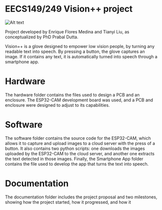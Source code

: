 # EECS149/249 Vision++ project
<img
  src="https://drive.google.com/uc?id=1Qfyw6MvRbeuS-uRAa79rVbIbS1rKRoyt"
  alt="Alt text"
  title="Logo"
  style="display: inline-block; margin: 0 auto; max-width: 300px">
  
Project developed by Enrique Flores Medina and Tianyi Liu, as conceptualized by PhD Prabal Dutta.

Vision++ is a glove designed to empower low vision people, by turning any readable text into speech. By pressing a button, the glove captures an image. If it contains any text, it is automatically turned into speech through a smartphone app.

# Hardware
The hardware folder contains the files used to design a PCB and an enclosure. The ESP32-CAM development board was used, and a PCB and enclosure were designed to adjust to its capabilities.

# Software
The software folder contains the source code for the ESP32-CAM, which allows it to capture and upload images to a cloud server with the press of a button. It also contains two python scripts: one downloads the images uploaded by the ESP32-CAM to the cloud server, and another one extracts the text detected in those images. Finally, the Smartphone App folder contains the file used to develop the app that turns the text into speech.

# Documentation
The documentation folder includes the project proposal and two milestones, showing how the project started, how it progressed, and how it 
